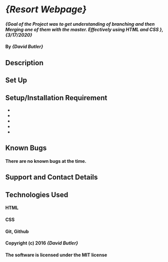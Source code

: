 # _{Resort Webpage}_

#### _{Goal of the Project was to get understanding of branching and then Merging one of them with the master. Effectively using HTML and CSS }, {3/17/2020}_

#### By _**{David Butler}**_

## Description
#### 
## Set Up 
#### 

## Setup/Installation Requirement
* 
* 
* 
* 
* 

## Known Bugs 
#### There are no known bugs at the time.

## Support and Contact Details

## Technologies Used 
#### HTML
#### CSS
#### Git, Github 

#### Copyright (c) 2016 **_{David Butler}_**
#### The software is licensed under the MIT license 
